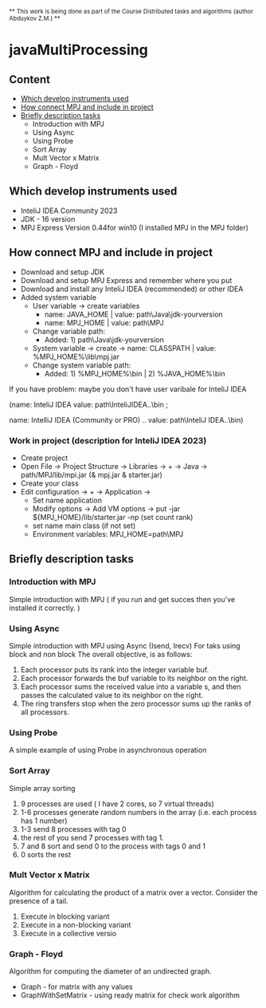 <sub>** This work is being done as part of the Course Distributed tasks and algorithms (author Abduykov Z.M.) **</sub> 

# javaMultiProcessing

## Content
- <a href="https://github.com/StrongerProgrammer7/javaMultiProcessing#which-develop-instruments-used">Which develop instruments used </a>
-  <a href="https://github.com/StrongerProgrammer7/javaMultiProcessing#how-connect-mpj-and-include-in-project">How connect MPJ and include in project</a>
- <a href="https://github.com/StrongerProgrammer7/javaMultiProcessing#work-in-project-description-for-intelij-idea-2023">Briefly description tasks</a>
  - Introduction with MPJ
  - Using Async
  - Using Probe
  - Sort Array
  - Mult Vector x Matrix
  - Graph - Floyd

## Which develop instruments used

- InteliJ IDEA Community 2023
- JDK - 16 version
- MPJ Express Version 0.44for win10 (I installed MPJ in the MPJ folder) 

## How connect MPJ and include in project

- Download and setup JDK
- Download and setup MPJ Express and remember where you put
- Download and install any InteliJ IDEA (recommended) or other IDEA
- Added system variable
  - User variable -> create variables
    - name: JAVA_HOME | value: path\Java\jdk-yourversion
    - name: MPJ_HOME | value: path\MPJ
  - Change variable path:
    - Added: 1) path\Java\jdk-yourversion 
  - System variable -> create -> name: CLASSPATH | value: %MPJ_HOME%\lib\mpj.jar
  - Change system variable path:
    - Added: 1) %MPJ_HOME%\bin | 2) %JAVA_HOME%\bin

If you have problem: maybe you don't have user varibale for InteliJ IDEA 

(name: InteliJ IDEA value: path\InteliJIDEA..\bin ; 

name: IntelliJ IDEA (Community or PRO) .. value: path\InteliJ IDEA..\bin)

### Work in project (description for InteliJ IDEA 2023)

- Create project
- Open File -> Project Structure -> Libraries -> + -> Java -> path/MPJ/lib/mpi.jar (& mpj.jar & starter.jar)
- Create your class
- Edit configuration -> + -> Application ->
  - Set name application
  - Modify options -> Add VM options -> put -jar ${MPJ_HOME}/lib/starter.jar -np (set count rank)
  - set name main class (if not set)
  - Environment variables: MPJ_HOME=path\MPJ

## Briefly description tasks

### Introduction with MPJ

Simple introduction with MPJ ( if you run and get succes then you've installed it correctly. )

### Using Async

Simple introduction with MPJ using Async (Isend, Irecv)
For taks using block and non block
The overall objective, is as follows:
1) Each processor puts its rank into the integer variable buf.
2) Each processor forwards the buf variable to its neighbor on the right.
3) Each processor sums the received value into a variable s, and then passes the calculated value to its neighbor on the right. 
4) The ring transfers stop when the zero processor sums up the ranks of all processors.

### Using Probe

A simple example of using Probe in asynchronous operation

### Sort Array

Simple array sorting
1) 9 processes are used ( I have 2 cores, so 7 virtual threads)
2) 1-6 processes generate random numbers in the array (i.e. each process has 1 number)
3) 1-3 send 8 processes with tag 0
4) the rest of you send 7 processes with tag 1.
5) 7 and 8 sort and send 0 to the process with tags 0 and 1
6) 0 sorts the rest

### Mult Vector x Matrix

Algorithm for calculating the product of a matrix over a vector. 
Consider the presence of a tail.
1) Execute in blocking variant
2) Execute in a non-blocking variant
3) Execute in a collective versio

### Graph - Floyd

Algorithm for computing the diameter of an undirected graph.
- Graph - for matrix with any values
- GraphWithSetMatrix - using ready matrix for check work algorithm 
